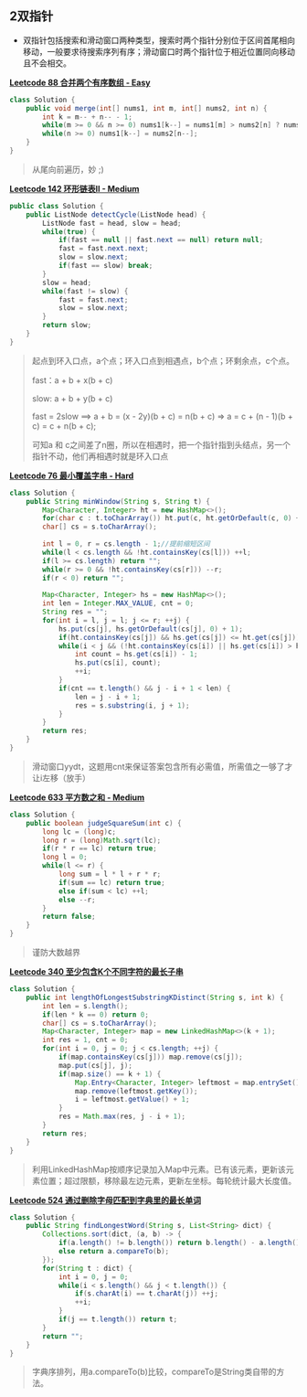 ## 2双指针

* 双指针包括搜索和滑动窗口两种类型，搜索时两个指针分别位于区间首尾相向移动，一般要求待搜索序列有序；滑动窗口时两个指针位于相近位置同向移动且不会相交。



**[Leetcode 88 合并两个有序数组 - Easy](https://leetcode-cn.com/problems/merge-sorted-array/)**

```java
class Solution {
    public void merge(int[] nums1, int m, int[] nums2, int n) {
        int k = m-- + n-- - 1;
        while(m >= 0 && n >= 0) nums1[k--] = nums1[m] > nums2[n] ? nums1[m--] : nums2[n--];
        while(n >= 0) nums1[k--] = nums2[n--];
    }
}
```

> 从尾向前遍历，妙 ;)



**[Leetcode 142 环形链表II - Medium](https://leetcode-cn.com/problems/linked-list-cycle-ii/)**

```java
public class Solution {
    public ListNode detectCycle(ListNode head) {
        ListNode fast = head, slow = head;
        while(true) {
            if(fast == null || fast.next == null) return null;
            fast = fast.next.next;
            slow = slow.next;
            if(fast == slow) break;
        }
        slow = head;
        while(fast != slow) {
            fast = fast.next;
            slow = slow.next;
        }
        return slow;
    }
}
```

> 起点到环入口点，a个点；环入口点到相遇点，b个点；环剩余点，c个点。
>
> fast：a + b + x(b + c)
>
> slow: a + b + y(b + c)
>
> fast = 2slow   ==>   a + b = (x - 2y)(b + c) = n(b + c)   =>  a = c + (n - 1)(b + c) = c + n(b + c);
>
> 可知a 和 c之间差了n圈，所以在相遇时，把一个指针指到头结点，另一个指针不动，他们再相遇时就是环入口点



**[Leetcode 76 最小覆盖字串 - Hard](https://leetcode-cn.com/problems/minimum-window-substring/)**

```java
class Solution {
    public String minWindow(String s, String t) {
        Map<Character, Integer> ht = new HashMap<>();
        for(char c : t.toCharArray()) ht.put(c, ht.getOrDefault(c, 0) + 1);
        char[] cs = s.toCharArray();
        
        int l = 0, r = cs.length - 1;//提前缩短区间
        while(l < cs.length && !ht.containsKey(cs[l])) ++l;
        if(l >= cs.length) return "";
        while(r >= 0 && !ht.containsKey(cs[r])) --r;
        if(r < 0) return "";
        
        Map<Character, Integer> hs = new HashMap<>();
        int len = Integer.MAX_VALUE, cnt = 0;
        String res = "";
        for(int i = l, j = l; j <= r; ++j) {
            hs.put(cs[j], hs.getOrDefault(cs[j], 0) + 1);
            if(ht.containsKey(cs[j]) && hs.get(cs[j]) <= ht.get(cs[j])) ++cnt;
            while(i < j && (!ht.containsKey(cs[i]) || hs.get(cs[i]) > ht.get(cs[i]))) {//够了就放手
                int count = hs.get(cs[i]) - 1;
                hs.put(cs[i], count);
                ++i;
            }
            if(cnt == t.length() && j - i + 1 < len) {
                len = j - i + 1;
                res = s.substring(i, j + 1);
            }
        }
        return res;
    }
}
```

> 滑动窗口yydt，这题用cnt来保证答案包含所有必需值，所需值之一够了才让i左移（放手）



**[Leetcode 633 平方数之和 - Medium](https://leetcode-cn.com/problems/sum-of-square-numbers/)**

```java
class Solution {
    public boolean judgeSquareSum(int c) {
        long lc = (long)c;
        long r = (long)Math.sqrt(lc);
        if(r * r == lc) return true;
        long l = 0;
        while(l <= r) {
            long sum = l * l + r * r;
            if(sum == lc) return true;
            else if(sum < lc) ++l;
            else --r;
        }
        return false;
    }
}
```

> 谨防大数越界



**[Leetcode 340 至少包含K个不同字符的最长子串](https://leetcode-cn.com/problems/longest-substring-with-at-most-k-distinct-characters/)**

```java
class Solution {
    public int lengthOfLongestSubstringKDistinct(String s, int k) {
        int len = s.length();
        if(len * k == 0) return 0;
        char[] cs = s.toCharArray();
        Map<Character, Integer> map = new LinkedHashMap<>(k + 1);
        int res = 1, cnt = 0;
        for(int i = 0, j = 0; j < cs.length; ++j) {
            if(map.containsKey(cs[j])) map.remove(cs[j]);
            map.put(cs[j], j);
            if(map.size() == k + 1) {
                Map.Entry<Character, Integer> leftmost = map.entrySet().iterator().next();
                map.remove(leftmost.getKey());
                i = leftmost.getValue() + 1;
            }
            res = Math.max(res, j - i + 1);
        }
        return res;
    }
}
```

> 利用LinkedHashMap按顺序记录加入Map中元素。已有该元素，更新该元素位置；超过限额，移除最左边元素，更新左坐标。每轮统计最大长度值。



**[Leetcode 524 通过删除字母匹配到字典里的最长单词](https://leetcode-cn.com/problems/longest-word-in-dictionary-through-deleting/)**

```java
class Solution {
    public String findLongestWord(String s, List<String> dict) {
        Collections.sort(dict, (a, b) -> {
            if(a.length() != b.length()) return b.length() - a.length();
            else return a.compareTo(b);
        });
        for(String t : dict) {
            int i = 0, j = 0;
            while(i < s.length() && j < t.length()) {
                if(s.charAt(i) == t.charAt(j)) ++j;
                ++i;
            }
            if(j == t.length()) return t;
        }
        return "";
    }
}
```

> 字典序排列，用a.compareTo(b)比较，compareTo是String类自带的方法。
